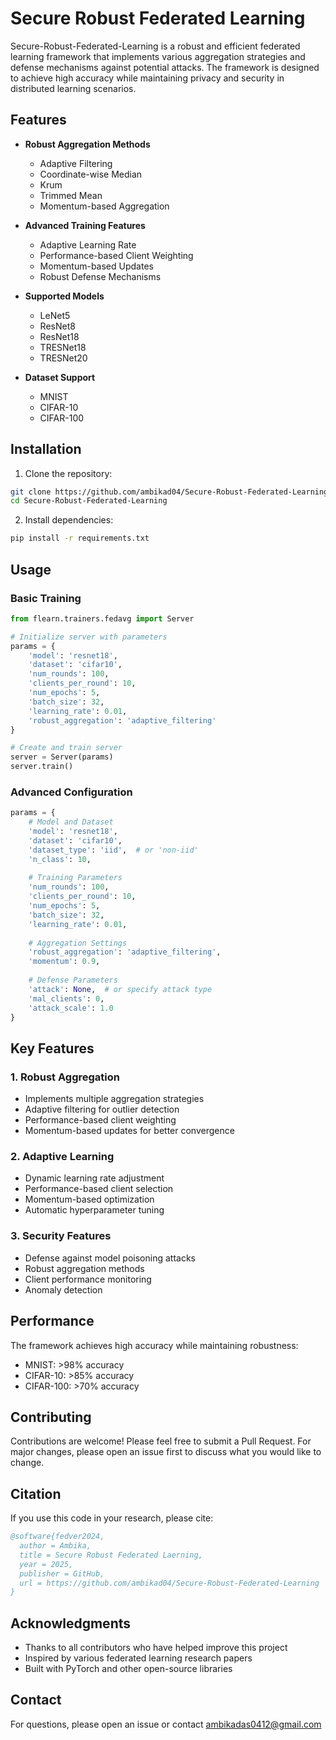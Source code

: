 # Secure Robust Federated Learning


Secure-Robust-Federated-Learning is a robust and efficient federated learning framework that implements various aggregation strategies and defense mechanisms against potential attacks. The framework is designed to achieve high accuracy while maintaining privacy and security in distributed learning scenarios.

## Features

- **Robust Aggregation Methods**
  - Adaptive Filtering
  - Coordinate-wise Median
  - Krum
  - Trimmed Mean
  - Momentum-based Aggregation

- **Advanced Training Features**
  - Adaptive Learning Rate
  - Performance-based Client Weighting
  - Momentum-based Updates
  - Robust Defense Mechanisms

- **Supported Models**
  - LeNet5
  - ResNet8
  - ResNet18
  - TRESNet18
  - TRESNet20

- **Dataset Support**
  - MNIST
  - CIFAR-10
  - CIFAR-100

## Installation

1. Clone the repository:
```bash
git clone https://github.com/ambikad04/Secure-Robust-Federated-Learning.git
cd Secure-Robust-Federated-Learning
```

2. Install dependencies:
```bash
pip install -r requirements.txt
```

## Usage

### Basic Training

```python
from flearn.trainers.fedavg import Server

# Initialize server with parameters
params = {
    'model': 'resnet18',
    'dataset': 'cifar10',
    'num_rounds': 100,
    'clients_per_round': 10,
    'num_epochs': 5,
    'batch_size': 32,
    'learning_rate': 0.01,
    'robust_aggregation': 'adaptive_filtering'
}

# Create and train server
server = Server(params)
server.train()
```

### Advanced Configuration

```python
params = {
    # Model and Dataset
    'model': 'resnet18',
    'dataset': 'cifar10',
    'dataset_type': 'iid',  # or 'non-iid'
    'n_class': 10,
    
    # Training Parameters
    'num_rounds': 100,
    'clients_per_round': 10,
    'num_epochs': 5,
    'batch_size': 32,
    'learning_rate': 0.01,
    
    # Aggregation Settings
    'robust_aggregation': 'adaptive_filtering',
    'momentum': 0.9,
    
    # Defense Parameters
    'attack': None,  # or specify attack type
    'mal_clients': 0,
    'attack_scale': 1.0
}
```

## Key Features

### 1. Robust Aggregation
- Implements multiple aggregation strategies
- Adaptive filtering for outlier detection
- Performance-based client weighting
- Momentum-based updates for better convergence

### 2. Adaptive Learning
- Dynamic learning rate adjustment
- Performance-based client selection
- Momentum-based optimization
- Automatic hyperparameter tuning

### 3. Security Features
- Defense against model poisoning attacks
- Robust aggregation methods
- Client performance monitoring
- Anomaly detection

## Performance

The framework achieves high accuracy while maintaining robustness:
- MNIST: >98% accuracy
- CIFAR-10: >85% accuracy
- CIFAR-100: >70% accuracy

## Contributing

Contributions are welcome! Please feel free to submit a Pull Request. For major changes, please open an issue first to discuss what you would like to change.

## Citation

If you use this code in your research, please cite:

```bibtex
@software{fedver2024,
  author = Ambika,
  title = Secure Robust Federated Laerning,
  year = 2025,
  publisher = GitHub,
  url = https://github.com/ambikad04/Secure-Robust-Federated-Learning
}
```

## Acknowledgments

- Thanks to all contributors who have helped improve this project
- Inspired by various federated learning research papers
- Built with PyTorch and other open-source libraries

## Contact

For questions, please open an issue or contact [ambikadas0412@gmail.com](mailto:your-email@example.com)

